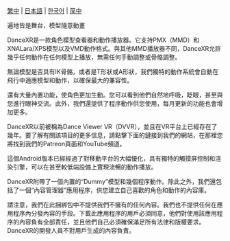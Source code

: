 [繁中](/tw/dancexr/listing/googleplay) | [日本語](/jp/dancexr/listing/googleplay) | [한국어](/kr/dancexr/listing/googleplay) | [简中](/zh/dancexr/listing/googleplay)

遍地皆是舞台，模型隨意動畫

DanceXR是一款角色模型查看器和動作播放器。它支持PMX（MMD）和XNALara/XPS模型以及VMD動作格式。與其他MMD播放器不同，DanceXR允許幾乎任何動作在任何模型上播放，無需任何手動調整或骨骼調整。

無論模型是否具有IK骨骼，或者是T形狀或A形狀，我們獨特的動作系統會自動在飛行中適應模型和動作，以確保最大的兼容性。

還有大量內置功能，使角色更加生動。您可以看到他們自然地呼吸，眨眼，甚至與您進行眼神交流。此外，我們還提供了程序動作供您使用，每月更新的功能也會增加更多。

DanceXR以前被稱為Dance Viewer VR（DVVR），並且在VR平台上已經存在了幾年。要了解有關該項目的更多信息，請點擊下面的鏈接到我們的網站，在那裡您將找到我們的Patreon頁面和YouTube頻道。

這個Android版本已經經過了對移動平台的大幅優化，具有獨特的觸摸屏控制和渲染引擎，可以在甚至較低端設備上實現流暢的動作播放。

DanceXR附帶了一個內置的“Dummy”模型和幾個程序動作。除此之外，我們還包括了一個“內容管理器”應用程序，供您建立自己喜歡的角色和動作的內容庫。

請注意，我們在此捆綁包中不提供我們不擁有的任何內容。我們也不提供任何在應用程序內分發內容的手段。下載此應用程序的用戶必須同意，他們對使用該應用程序的內容負有全部責任，並且他們自己必須確保滿足所有法律和版權要求。DanceXR的開發人員不對用戶生成的內容負責。